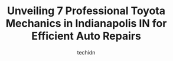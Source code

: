 ---
layout: ampstory
image: https://images.unsplash.com/photo-1633713368363-2b04dadce462?ixlib=rb-4.0.3&ixid=MnwxMjA3fDB8MHxwaG90by1wYWdlfHx8fGVufDB8fHx8&auto=format&fit=crop&w=640&h=853&q=80
author: techidn
featured: false
description: If youre in need of trustworthy and skilled Toyota Mechanic in Indianapolis IN, USA, youll be pleased to discover the 7 best Toyota Mechanic in town. Their expertise and commitment to cust
title: Unveiling 7 Professional Toyota Mechanics in Indianapolis IN for Efficient Auto Repairs
cover:
   title: Unveiling 7 Professional Toyota Mechanics in Indianapolis IN for Efficient Auto Repairs
   subtitle: Rickpate
   background: https://images.unsplash.com/photo-1633713368363-2b04dadce462?ixlib=rb-4.0.3&ixid=MnwxMjA3fDB8MHxwaG90by1wYWdlfHx8fGVufDB8fHx8&auto=format&fit=crop&w=640&h=853&q=80

pages: 
 - layout: thirds
   top: <h1>#1 Hobbs Automotive Services</h1>
   bottom: "<p>Top Notch Auto & Body ShopI had front end body damage including front bumper, hood, condenser, and radiator, they did SUPER work the car looks great!!!They even cleaned o</p>"
   background: https://www.knot35.com/toplist/wp-content/uploads/2023/06/best-toyota-mechanic-1-in-indianapolis-in-1685837776.png
   backgroundblur: true
 - layout: thirds
   top: <h1>#2 Tys Automotive</h1>
   bottom: "<p>5050 N Keystone Ave, Indianapolis, IN 46205, United States</p>"
   background: https://www.knot35.com/toplist/wp-content/uploads/2023/06/best-toyota-mechanic-2-in-indianapolis-in-1685837778.jpeg
   cta:
      link: https://www.knot35.com/toplist/unveiling-7-professional-toyota-mechanics-in-indianapolis-in-for-efficient-auto-repairs/
      text: Unveiling 7 Professional Toyota Mechanics in Indianapolis IN for Efficient Auto Repairs
 - layout: thirds
   top: <h1>#3 Autohaus Merkle</h1>
   bottom: "<p>3663 W Michigan St, Indianapolis, IN 46222, United States</p>"
   background: https://www.knot35.com/toplist/wp-content/uploads/2023/06/best-toyota-mechanic-3-in-indianapolis-in-1685837778.jpeg
   cta:
      link: https://www.knot35.com/toplist/unveiling-7-professional-toyota-mechanics-in-indianapolis-in-for-efficient-auto-repairs/
      text: Unveiling 7 Professional Toyota Mechanics in Indianapolis IN for Efficient Auto Repairs
 - layout: thirds
   top: <h1>#4 All Star Tire & Auto Service</h1>
   bottom: "<p>534 N Capitol Ave, Indianapolis, IN 46204, United States</p>"
   background: https://images.unsplash.com/photo-1533998839656-76f5e4b2bccb?ixlib=rb-4.0.3&ixid=MnwxMjA3fDB8MHxwaG90by1wYWdlfHx8fGVufDB8fHx8&auto=format&fit=crop&w=640&h=853&q=80
   cta:
      link: https://www.knot35.com/toplist/unveiling-7-professional-toyota-mechanics-in-indianapolis-in-for-efficient-auto-repairs/
      text: Unveiling 7 Professional Toyota Mechanics in Indianapolis IN for Efficient Auto Repairs
 - layout: thirds
   top: <h1>#5 Dentons Auto Repair Llc</h1>
   bottom: "<p>8070 E Washington St, Indianapolis, IN 46219, United States</p>"
   background: https://images.unsplash.com/photo-1613843873231-1447db182f97?ixlib=rb-4.0.3&ixid=MnwxMjA3fDB8MHxwaG90by1wYWdlfHx8fGVufDB8fHx8&auto=format&fit=crop&w=640&h=853&q=80
   cta:
      link: https://www.knot35.com/toplist/unveiling-7-professional-toyota-mechanics-in-indianapolis-in-for-efficient-auto-repairs/
      text: Unveiling 7 Professional Toyota Mechanics in Indianapolis IN for Efficient Auto Repairs
 - layout: thirds
   top: <h1>#6 Downtown Car Care Center</h1>
   bottom: "<p>725 N Capitol Ave, Indianapolis, IN 46204, United States</p>"
   background: https://images.unsplash.com/photo-1510906594845-bc082582c8cc?ixlib=rb-4.0.3&ixid=MnwxMjA3fDB8MHxwaG90by1wYWdlfHx8fGVufDB8fHx8&auto=format&fit=crop&w=640&h=853&q=80
   cta:
      link: https://www.knot35.com/toplist/unveiling-7-professional-toyota-mechanics-in-indianapolis-in-for-efficient-auto-repairs/
      text: Unveiling 7 Professional Toyota Mechanics in Indianapolis IN for Efficient Auto Repairs
 - layout: thirds
   top: <h1>#7 Beck Toyota Service</h1>
   bottom: "<p>8055 US 31 S, Indianapolis, IN 46227, United States</p>"
   background: https://images.unsplash.com/photo-1531169509526-f8f1fdaa4a67?ixlib=rb-4.0.3&ixid=MnwxMjA3fDB8MHxwaG90by1wYWdlfHx8fGVufDB8fHx8&auto=format&fit=crop&w=640&h=853&q=80
   cta:
      link: https://www.knot35.com/toplist/unveiling-7-professional-toyota-mechanics-in-indianapolis-in-for-efficient-auto-repairs/
      text: Unveiling 7 Professional Toyota Mechanics in Indianapolis IN for Efficient Auto Repairs
 - layout: thirds
   middle: Continue reading...
   background: https://images.unsplash.com/photo-1496096265110-f83ad7f96608?ixlib=rb-4.0.3&ixid=MnwxMjA3fDB8MHxwaG90by1wYWdlfHx8fGVufDB8fHx8&auto=format&fit=crop&w=640&h=853&q=80
   cta:
      link: https://www.knot35.com/toplist/unveiling-7-professional-toyota-mechanics-in-indianapolis-in-for-efficient-auto-repairs/
      text: Unveiling 7 Professional Toyota Mechanics in Indianapolis IN for Efficient Auto Repairs
      
---